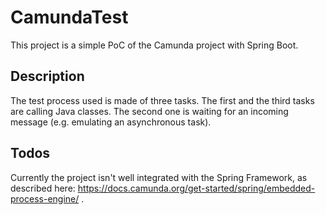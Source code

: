 # CamundaTest

This project is a simple PoC of the Camunda project with Spring Boot.

## Description
The test process used is made of three tasks. The first and the third tasks are calling Java classes. The second one is waiting for an incoming message (e.g. emulating an asynchronous task).

## Todos
Currently the project isn't well integrated with the Spring Framework, as described here: https://docs.camunda.org/get-started/spring/embedded-process-engine/ .
